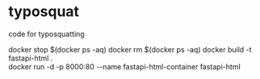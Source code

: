 # typosquat
code for typosquatting


docker stop $(docker ps -aq) 
docker rm $(docker ps -aq) 
docker build -t fastapi-html .  
docker run -d -p 8000:80 --name fastapi-html-container fastapi-html
